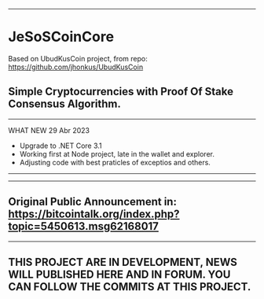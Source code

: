 --------------------------------------------------------------------------------------
# JeSoSCoinCore
Based on UbudKusCoin project, from repo: https://github.com/jhonkus/UbudKusCoin

Simple Cryptocurrencies with Proof Of Stake  Consensus Algorithm.
--------------------------------------------------------------------------------------

--------------------------------------------------------------------------------------
WHAT NEW 29 Abr 2023
- Upgrade to .NET Core 3.1
- Working first at Node project, late in the wallet and explorer.
- Adjusting code with best praticles of exceptios and others.
--------------------------------------------------------------------------------------

--------------------------------------------------------------------------------------
Original Public Announcement in:
https://bitcointalk.org/index.php?topic=5450613.msg62168017
--------------------------------------------------------------------------------------

--------------------------------------------------------------------------------------
THIS PROJECT ARE IN DEVELOPMENT, NEWS WILL PUBLISHED HERE AND IN FORUM.
YOU CAN FOLLOW THE COMMITS AT THIS PROJECT.
--------------------------------------------------------------------------------------
